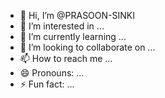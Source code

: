- 👋 Hi, I’m @PRASOON-SINKI
- 👀 I’m interested in ...
- 🌱 I’m currently learning ...
- 💞️ I’m looking to collaborate on ...
- 📫 How to reach me ...
- 😄 Pronouns: ...
- ⚡ Fun fact: ...

<!---
PRASOON-SINKI/PRASOON-SINKI is a ✨ special ✨ repository because its `README.md` (this file) appears on your GitHub profile.
You can click the Preview link to take a look at your changes.
--->
